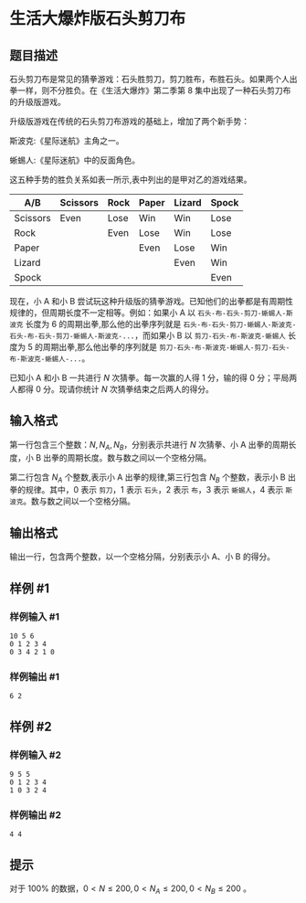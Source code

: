 # 生活大爆炸版石头剪刀布

## 题目描述

石头剪刀布是常见的猜拳游戏：石头胜剪刀，剪刀胜布，布胜石头。如果两个人出拳一样，则不分胜负。在《生活大爆炸》第二季第 8 集中出现了一种石头剪刀布的升级版游戏。

升级版游戏在传统的石头剪刀布游戏的基础上，增加了两个新手势：

斯波克:《星际迷航》主角之一。

蜥蜴人:《星际迷航》中的反面角色。

这五种手势的胜负关系如表一所示,表中列出的是甲对乙的游戏结果。

| A/B      | Scissors | Rock | Paper | Lizard | Spock |
| -------- | -------- | ---- | ----- | ------ | ----- |
| Scissors | Even     | Lose | Win   | Win    | Lose  |
| Rock     |          | Even | Lose  | Win    | Lose  |
| Paper    |          |      | Even  | Lose   | Win   |
| Lizard   |          |      |       | Even   | Win   |
| Spock    |          |      |       |        | Even  |

现在，小 A 和小 B 尝试玩这种升级版的猜拳游戏。已知他们的出拳都是有周期性规律的，但周期长度不一定相等。例如：如果小 A 以 `石头-布-石头-剪刀-蜥蜴人-斯波克` 长度为 $6$ 的周期出拳,那么他的出拳序列就是 `石头-布-石头-剪刀-蜥蜴人-斯波克-石头-布-石头-剪刀-蜥蜴人-斯波克-...`，而如果小 B 以 `剪刀-石头-布-斯波克-蜥蜴人` 长度为 $5$ 的周期出拳,那么他出拳的序列就是 `剪刀-石头-布-斯波克-蜥蜴人-剪刀-石头-布-斯波克-蜥蜴人-...`。

已知小 A 和小 B 一共进行 $N$ 次猜拳。每一次赢的人得 $1$ 分，输的得 $0$ 分；平局两人都得 $0$ 分。现请你统计 $N$ 次猜拳结束之后两人的得分。

## 输入格式

第一行包含三个整数：$N,N_A,N_B$，分别表示共进行 $N$ 次猜拳、小 A 出拳的周期长度，小 B 出拳的周期长度。数与数之间以一个空格分隔。

第二行包含 $N_A$ 个整数,表示小 A 出拳的规律,第三行包含 $N_B$ 个整数，表示小 B 出拳的规律。其中，$0$ 表示 `剪刀`，$1$ 表示 `石头`，$2$ 表示 `布`，$3$ 表示 `蜥蜴人`，$4$ 表示 `斯波克`。数与数之间以一个空格分隔。

## 输出格式

输出一行，包含两个整数，以一个空格分隔，分别表示小 A、小 B 的得分。

## 样例 #1

### 样例输入 #1

```
10 5 6
0 1 2 3 4
0 3 4 2 1 0
```

### 样例输出 #1

```
6 2
```

## 样例 #2

### 样例输入 #2

```
9 5 5
0 1 2 3 4
1 0 3 2 4
```

### 样例输出 #2

```
4 4
```

## 提示

对于 $100\%$ 的数据，$0 < N \leq 200, 0 < N_A \leq 200, 0 < N_B \leq 200$ 。
